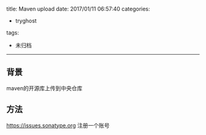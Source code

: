 title: Maven  upload
date: 2017/01/11 06:57:40
categories:
 - tryghost

tags:
 - 未归档 



---

## 背景
maven的开源库上传到中央仓库


## 方法
https://issues.sonatype.org
注册一个账号






